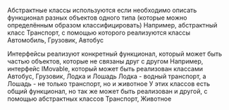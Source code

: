 Абстрактные классы используются если необходимо описать функционал разных объектов одного типа (которые можно определённым образом классифицировать)
Например, абстрактный класс Транспорт, с помощью которого реализуются классы Автомобиль, Грузовик, Автобус

Интерфейсы реализуют конкретный функционал, который может быть частью объектов, которые не связаны друг с другом
Например, интерфейс IMovable, который может быть реализован классами Автобус, Грузовик, Лодка и Лошадь
Лодка - водный транспорт, а Лошадь - не только транспорт, но и животное
У этих классов есть общий функционал, но так же может быть реализован и другой, с помощью абстрактных классов Транспорт, Животное